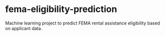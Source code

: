 # fema-eligibility-prediction
Machine learning project to predict FEMA rental assistance eligibility based on applicant data.
